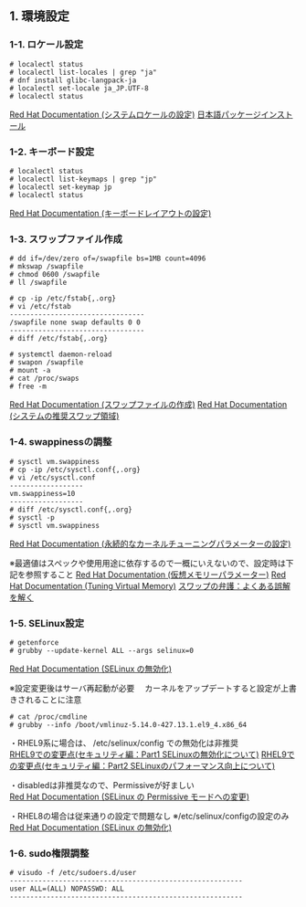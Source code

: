 ## 1. 環境設定
### 1-1. ロケール設定
```
# localectl status
# localectl list-locales | grep "ja"
# dnf install glibc-langpack-ja
# localectl set-locale ja_JP.UTF-8
# localectl status
```
[Red Hat Documentation (システムロケールの設定)](https://docs.redhat.com/ja/documentation/red_hat_enterprise_linux/9/html/configuring_basic_system_settings/proc_configuring-the-system-locale_assembly_changing-basic-environment-settings)
[日本語パッケージインストール](https://dev.classmethod.jp/articles/set-locale-on-rhel-8/)


### 1-2. キーボード設定
```
# localectl status
# localectl list-keymaps | grep "jp"
# localectl set-keymap jp
# localectl status
```
[Red Hat Documentation (キーボードレイアウトの設定)](https://docs.redhat.com/ja/documentation/red_hat_enterprise_linux/9/html/configuring_basic_system_settings/proc_configuring-the-keyboard-layout_assembly_changing-basic-environment-settings)


### 1-3. スワップファイル作成
```
# dd if=/dev/zero of=/swapfile bs=1MB count=4096
# mkswap /swapfile
# chmod 0600 /swapfile
# ll /swapfile

# cp -ip /etc/fstab{,.org}
# vi /etc/fstab
---------------------------------
/swapfile none swap defaults 0 0
---------------------------------
# diff /etc/fstab{,.org}

# systemctl daemon-reload
# swapon /swapfile
# mount -a
# cat /proc/swaps
# free -m
```
[Red Hat Documentation (スワップファイルの作成)](https://docs.redhat.com/ja/documentation/red_hat_enterprise_linux/9/html/managing_storage_devices/creating-a-swap-file_getting-started-with-swap)
[Red Hat Documentation (システムの推奨スワップ領域)](https://docs.redhat.com/ja/documentation/red_hat_enterprise_linux/9/html/managing_storage_devices/recommended-system-swap-space_getting-started-with-swap)


### 1-4. swappinessの調整
```
# sysctl vm.swappiness
# cp -ip /etc/sysctl.conf{,.org}
# vi /etc/sysctl.conf
------------------
vm.swappiness=10
------------------
# diff /etc/sysctl.conf{,.org}
# sysctl -p
# sysctl vm.swappiness
```
[Red Hat Documentation (永続的なカーネルチューニングパラメーターの設定)](https://docs.redhat.com/ja/documentation/red_hat_enterprise_linux_for_real_time/9/html/optimizing_rhel_9_for_real_time_for_low_latency_operation/setting-persistent-tuning-parameters_optimizing-rhel9-for-real-time-for-low-latency-operation#setting-persistent-tuning-parameters_optimizing-RHEL9-for-real-time-for-low-latency-operation )

※最適値はスペックや使用用途に依存するので一概にいえないので、設定時は下記を参照すること
[Red Hat Documentation (仮想メモリーパラメーター)](https://docs.redhat.com/ja/documentation/red_hat_enterprise_linux/9/html/monitoring_and_managing_system_status_and_performance/virtual-memory-parameters_configuring-an-operating-system-to-optimize-memory-access)
[Red Hat Documentation (Tuning Virtual Memory)](https://docs.redhat.com/en/documentation/red_hat_enterprise_linux/6/html/performance_tuning_guide/s-memory-tunables)
[スワップの弁護：よくある誤解を解く](https://chrisdown.name/ja/2018/01/02/in-defence-of-swap.html)


### 1-5. SELinux設定
```
# getenforce
# grubby --update-kernel ALL --args selinux=0
```
[Red Hat Documentation (SELinux の無効化)](https://docs.redhat.com/ja/documentation/red_hat_enterprise_linux/9/html/using_selinux/enabling_and_disabling_selinux-disabling_selinux_changing-selinux-states-and-modes)

※設定変更後はサーバ再起動が必要
　カーネルをアップデートすると設定が上書きされることに注意

```
# cat /proc/cmdline
# grubby --info /boot/vmlinuz-5.14.0-427.13.1.el9_4.x86_64
```

・RHEL9系に場合は、 /etc/selinux/config での無効化は非推奨  
[RHEL9での変更点(セキュリティ編：Part1 SELinuxの無効化について)](https://security.sios.jp/security/rhel9-security-part1-selinux/)
[RHEL9での変更点(セキュリティ編：Part2 SELinuxのパフォーマンス向上について)](https://security.sios.jp/security/rhel9-security-part2-selinux/)

・disabledは非推奨なので、Permissiveが好ましい  
[Red Hat Documentation (SELinux の Permissive モードへの変更)](https://access.redhat.com/documentation/ja-jp/red_hat_enterprise_linux/9/html/using_selinux/changing-to-permissive-mode_changing-selinux-states-and-modes)

・RHEL8の場合は従来通りの設定で問題なし ※/etc/selinux/configの設定のみ  
[Red Hat Documentation (SELinux の無効化)](https://access.redhat.com/documentation/ja-jp/red_hat_enterprise_linux/8/html/using_selinux/enabling_and_disabling_selinux-disabling_selinux_changing-selinux-states-and-modes)


### 1-6. sudo権限調整
```
# visudo -f /etc/sudoers.d/user
---------------------------------------------------------
user ALL=(ALL) NOPASSWD: ALL
---------------------------------------------------------
```